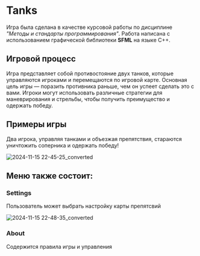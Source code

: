 # Tanks
Игра была сделана в качестве курсовой работы по дисциплине *"Методы и стандарты программирования"*. 
Работа написана с использованием графической библиотеки **SFML** на языке С++.

## Игровой процесс
Игра представляет собой противостояние двух танков, которые управляются игроками и перемещаются по игровой карте. Основная цель игры — поразить противника раньше, чем он успеет сделать это с вами. Игроки могут использовать различные стратегии для маневрирования и стрельбы, чтобы получить преимущество и одержать победу.


## Примеры игры

Два игрока, управляя танками и объезжая препятствия, стараются уничтожить соперника и одержать победу!

![2024-11-15 22-45-25_converted](https://github.com/user-attachments/assets/0ce5b6f4-a3f0-42fe-bd35-210fc5f9e95f)

## Меню также состоит:

### Settings
Пользователь может выбрать настройку карты препятсвий 

![2024-11-15 22-48-35_converted](https://github.com/user-attachments/assets/cda56018-9c2e-4096-a01a-a2fbb7ae3d36)

### About
Содержится правила игры и управления
